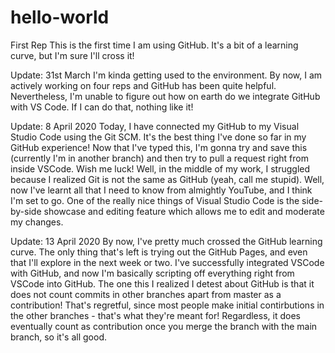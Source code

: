 # hello-world
First Rep
This is the first time I am using GitHub. It's a bit of a learning curve, but I'm sure I'll cross it!

Update: 31st March
I'm kinda getting used to the environment. By now, I am actively working on four reps and GitHub has been quite helpful. Nevertheless, I'm unable to figure out how on earth do we integrate GitHub with VS Code. If I can do that, nothing like it!

Update: 8 April 2020
Today, I have connected my GitHub to my Visual Studio Code using the Git SCM. It's the best thing I've done so far in my GitHub experience! Now that I've typed this, I'm gonna try and save this (currently I'm in another branch) and then try to pull a request right from inside VSCode. Wish me luck! Well, in the middle of my work, I struggled because I realized Git is not the same as GitHub (yeah, call me stupid). Well, now I've learnt all that I need to know from almightly YouTube, and I think I'm set to go. One of the really nice things of Visual Studio Code is the side-by-side showcase and editing feature which allows me to edit and moderate my changes.

Update: 13 April 2020
By now, I've pretty much crossed the GitHub learning curve. The only thing that's left is trying out the GitHub Pages, and even that I'll explore in the next week or two. I've successfully integrated VSCode with GitHub, and now I'm basically scripting off everything right from VSCode into GitHub. The one this I realized I detest about GitHub is that it does not count commits in other branches apart from master as a contribution! That's regretful, since most people make initial contirbutions in the other branches - that's what they're meant for! Regardless, it does eventually count as contribution once you merge the branch with the main branch, so it's all good.
